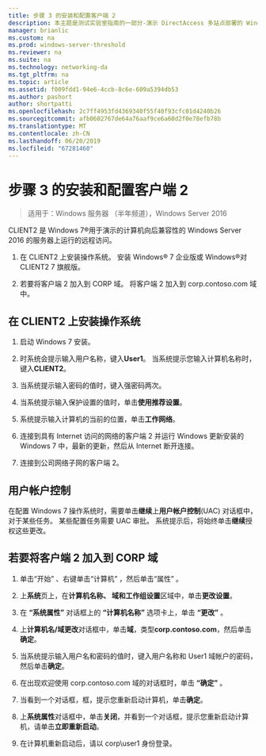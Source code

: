 ```yaml
---
title: 步骤 3 的安装和配置客户端 2
description: 本主题是测试实验室指南的一部分-演示 DirectAccess 多站点部署的 Windows Server 2016
manager: brianlic
ms.custom: na
ms.prod: windows-server-threshold
ms.reviewer: na
ms.suite: na
ms.technology: networking-da
ms.tgt_pltfrm: na
ms.topic: article
ms.assetid: f009fdd1-94e6-4ccb-8c6e-609a5394db53
ms.author: pashort
author: shortpatti
ms.openlocfilehash: 2c7ff4953fd4369340f55f40f93cfc01d4240b26
ms.sourcegitcommit: afb0602767de64a76aaf9ce6a60d2f0e78efb78b
ms.translationtype: MT
ms.contentlocale: zh-CN
ms.lasthandoff: 06/20/2019
ms.locfileid: "67281460"
---
```

# <a name="step-3-install-and-configure-client2"></a>步骤 3 的安装和配置客户端 2

>适用于：Windows 服务器 （半年频道），Windows Server 2016

CLIENT2 是 Windows 7&reg;用于演示的计算机向后兼容性的 Windows Server 2016 的服务器上运行的远程访问。  
  
1. 在 CLIENT2 上安装操作系统。 安装 Windows&reg; 7 企业版或 Windows&reg;对 CLIENT2 7 旗舰版。  
  
2. 若要将客户端 2 加入到 CORP 域。 将客户端 2 加入到 corp.contoso.com 域中。  
  
## <a name="to-install-the-operating-system-on-client2"></a>在 CLIENT2 上安装操作系统  
  
1.  启动 Windows 7 安装。  
  
2.  时系统会提示输入用户名称，键入**User1**。 当系统提示您输入计算机名称时，键入**CLIENT2**。  
  
3.  当系统提示输入密码的值时，键入强密码两次。  
  
4.  当系统提示输入保护设置的值时，单击**使用推荐设置**。  
  
5.  系统提示输入计算机的当前的位置，单击**工作网络**。  
  
6.  连接到具有 Internet 访问的网络的客户端 2 并运行 Windows 更新安装的 Windows 7 中，最新的更新，然后从 Internet 断开连接。  
  
7.  连接到公司网络子网的客户端 2。  
  
## <a name="user-account-control"></a>用户帐户控制  
在配置 Windows 7 操作系统时，需要单击**继续**上**用户帐户控制**(UAC) 对话框中，对于某些任务。 某些配置任务需要 UAC 审批。 系统提示后，将始终单击**继续**授权这些更改。  
  
## <a name="to-join-client2-to-the-corp-domain"></a>若要将客户端 2 加入到 CORP 域  
  
1.  单击“开始”  、右键单击“计算机”  ，然后单击“属性”  。  
  
2.  上**系统**页上，在**计算机名称、 域和工作组设置**区域中，单击**更改设置**。  
  
3.  在 **“系统属性”** 对话框上的 **“计算机名称”** 选项卡上，单击 **“更改”** 。  
  
4.  上**计算机名/域更改**对话框中，单击**域**，类型**corp.contoso.com**，然后单击**确定**。  
  
5.  当系统提示输入用户名和密码的值时，键入用户名称和 User1 域帐户的密码，然后单击**确定**。  
  
6.  在出现欢迎使用 corp.contoso.com 域的对话框时，单击 **“确定”** 。  
  
7.  当看到一个对话框，框，提示您重新启动计算机，单击**确定**。  
  
8.  上**系统属性**对话框中，单击**关闭**，并看到一个对话框，提示您重新启动计算机，请单击**立即重新启动**。  
  
9. 在计算机重新启动后，请以 corp\user1 身份登录。
